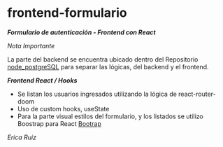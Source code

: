 # frontend-formulario

***Formulario de autenticación - Frontend con React***

*Nota Importante*

La parte del backend se encuentra ubicado dentro del Repositorio [node_postgreSQL](https://github.com/Erica1912/node_postgreSQL)
para separar las lógicas, del backend y el frontend.

***Frontend React / Hooks***

- Se listan los usuarios ingresados utilizando la lógica de react-router-doom
- Uso de custom hooks, useState
- Para la parte visual estilos del formulario, y los listados se utilizo Boostrap para React [Bootrap](https://react-bootstrap.github.io/getting-started/introduction)



*Erica Ruiz*

